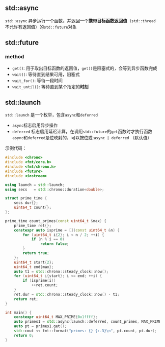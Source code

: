 ## std::async

`std::async` 异步运行一个函数，并返回一个**携带目标函数返回值**（`std::thread`不允许有返回值）的`std::future`对象

## std::future
### method
- `get()`: 用于取出目标函数的返回值，`get()`是阻塞式的，会等到异步函数完成
- `wait()`: 等待直到结果可用，阻塞式
- `wait_for()`: 等待一段时间
- `wait_until()`: 等待直到某个指定的**时刻**

## std::launch
`std::launch` 是一个枚举，包含`async`和`deferred`
- `async`标志启用异步操作
- `deferred` 标志启用延迟计算，在调用`std::future`的`get`函数时才执行函数
`async`和`deferred`是位映射的，可以按位或:`async | deferred` （默认值）

示例代码：
```cpp
#include <chrono>
#include <fmt/core.h>
#include <fmt/chrono.h>
#include <future>
#include <iostream>

using launch = std::launch;
using secs   = std::chrono::duration<double>;

struct prime_time {
	secs dur{};
	uint64_t count{};
};

prime_time count_primes(const uint64_t &max) {
	prime_time ret{};
	constexpr auto isprime = [](const uint64_t &n) {
		for (uint64_t i{2}; i < n / 2; ++i) {
			if (n % i == 0)
				return false;
		}
		return true;
	};
	uint64_t start{2};
	uint64_t end{max};
	auto t1 = std::chrono::steady_clock::now();
	for (uint64_t i{start}; i <= end; ++i) {
		if (isprime(i))
			++ret.count;
	}
	ret.dur = std::chrono::steady_clock::now() - t1;
	return ret;
}

int main() {
	constexpr uint64_t MAX_PRIME{0x1ffff};
	auto primes1 = std::async(launch::deferred, count_primes, MAX_PRIME);
	auto pt = primes1.get();
	std::cout << fmt::format("primes: {} {:.3}\n", pt.count, pt.dur);
	return 0;
}
```
